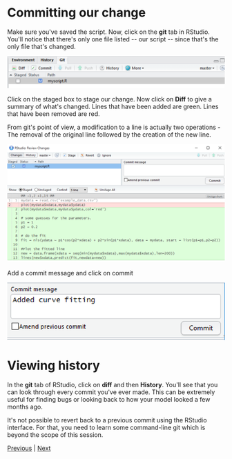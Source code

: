 # Committing our change

Make sure you've saved the script. Now, click on the **git** tab in RStudio. You'll notice that there's only one file listed -- our script -- since that's the only file that's changed.

![](./assets/git_changed.png)

Click on the staged box to stage our change. Now click on  **Diff** to give a summary of what's changed. Lines that have been added are green. Lines that have been removed are red.

From git's point of view, a modification to a line is actually two operations - The removal of the original line followed by the creation of the new line.

![](./assets/git_diff.png)

Add a commit message and click on commit

![](./assets/git_commit_message2.png)

# Viewing history

In the **git** tab of RStudio, click on **diff** and then **History**. You'll see that you can look through every commit you've ever made. This can be extremely useful for finding bugs or looking back to how your model looked a few months ago.

It's not possible to revert back to a previous commit using the RStudio interface. For that, you need to learn some command-line git which is beyond the scope of this session.  

[Previous](./commit.md) | [Next](./github_sync.md)
